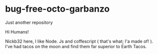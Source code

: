 # bug-free-octo-garbanzo
Just another repository



Hi Humans!

Nickb32 here, I like Node. Js and coffescript ( that's what; I'a made of! ). I've had tacos on the moon and find them far superior to Earth Tacos.
